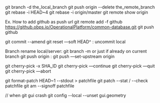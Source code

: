 git branch -d the_local_branch
git push origin --delete the_remote_branch
git rebase -i HEAD~4
git rebase -i origin/master
git remote show origin

Ex. How to add github as push url
git remote add -f github https://github.obps.io/OperationalPlatform/common-database.git
git push github <branch-name>
 

git commit --amend
git reset —soft HEAD^ : uncommit local

Branch rename local/server:
git branch -m <old-branch> <new-branch> or just<new-branch> if already on current branch
git push origin :<old-branch>
git push —set-upstream origin <new-branch>

git cherry-pick -x  SHA_ID
git cherry-pick —continue
git cherry-pick —quit
git cherry-pick —abort

git format-patch HEAD~1 --stdout > patchfile
git patch --stat / --check patchfile
git am --signoff patchfile

// when git gui crash
git config --local --unset gui.geometry
